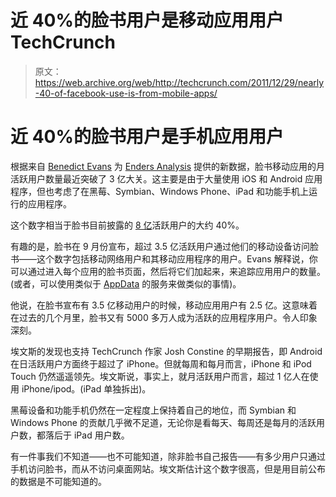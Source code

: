 # 近 40%的脸书用户是移动应用用户 TechCrunch

> 原文：<https://web.archive.org/web/http://techcrunch.com/2011/12/29/nearly-40-of-facebook-use-is-from-mobile-apps/>

# 近 40%的脸书用户是手机应用用户

根据来自 [Benedict Evans](https://web.archive.org/web/20230209125257/http://www.ben-evans.com/post/14858334056/facebooks-300m-app-users) 为 [Enders Analysis](https://web.archive.org/web/20230209125257/http://www.endersanalysis.com/) 提供的新数据，脸书移动应用的月活跃用户数量最近突破了 3 亿大关。这主要是由于大量使用 iOS 和 Android 应用程序，但也考虑了在黑莓、Symbian、Windows Phone、iPad 和功能手机上运行的应用程序。

这个数字相当于脸书目前披露的 [8 亿](https://web.archive.org/web/20230209125257/https://www.facebook.com/press/info.php?statistics)活跃用户的大约 40%。

有趣的是，脸书在 9 月份宣布，超过 3.5 亿活跃用户通过他们的移动设备访问脸书——这个数字包括移动网络用户和其移动应用程序的用户。Evans 解释说，你可以通过进入每个应用的脸书页面，然后将它们加起来，来追踪应用用户的数量。(或者，可以使用类似于 [AppData](https://web.archive.org/web/20230209125257/http://www.appdata.com/) 的服务来做类似的事情)。

他说，在脸书宣布有 3.5 亿移动用户的时候，移动应用用户有 2.5 亿。这意味着在过去的几个月里，脸书又有 5000 多万人成为活跃的应用程序用户。令人印象深刻。

埃文斯的发现也支持 TechCrunch 作家 Josh Constine 的早期报告，即 Android 在日活跃用户方面终于超过了 iPhone。但就每周和每月而言，iPhone 和 iPod Touch 仍然遥遥领先。埃文斯说，事实上，就月活跃用户而言，超过 1 亿人在使用 iPhone/ipod。(iPad 单独拆出)。

黑莓设备和功能手机仍然在一定程度上保持着自己的地位，而 Symbian 和 Windows Phone 的贡献几乎微不足道，无论你是看每天、每周还是每月的活跃用户数，都落后于 iPad 用户数。

有一件事我们不知道——也不可能知道，除非脸书自己报告——有多少用户只通过手机访问脸书，而从不访问桌面网站。埃文斯估计这个数字很高，但是用目前公布的数据是不可能知道的。